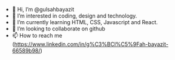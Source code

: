 - 👋 Hi, I’m @gulsahbayazit
- 👀 I’m interested in coding, design and technology.
- 🌱 I’m currently learning HTML, CSS, Javascript and React.
- 💞️ I’m looking to collaborate on github
- 📫 How to reach me (https://www.linkedin.com/in/g%C3%BCl%C5%9Fah-bayazit-66589b98/)
<!---
gulsahbayazit/gulsahbayazit is a ✨ special ✨ repository because its `README.md` (this file) appears on your GitHub profile.
You can click the Preview link to take a look at your changes.
--->

